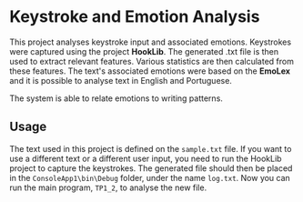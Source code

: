 # Keystroke and Emotion Analysis

This project analyses keystroke input and associated emotions. Keystrokes were captured using the project **HookLib**. 
The generated .txt file is then used to extract relevant features. Various statistics are then calculated from these features. 
The text's associated emotions were based on the **EmoLex** and it is possible to analyse text in English and Portuguese. 

The system is able to relate emotions to writing patterns.

## Usage

The text used in this project is defined on the `sample.txt` file. If you want to use a different text or a different user input, you need to run the HookLib project to capture the keystrokes. The generated file should then be placed in the `ConsoleApp1\bin\Debug` folder, under the name `log.txt`. Now you can run the main program, `TP1_2`, to analyse the new file.
